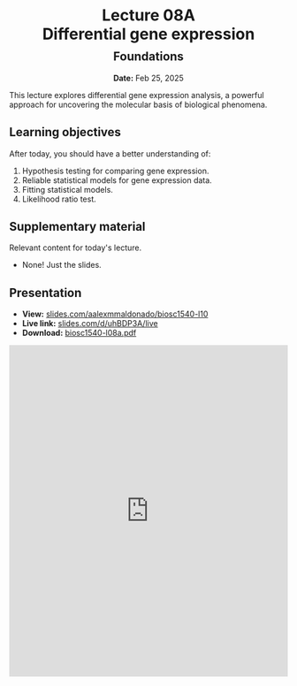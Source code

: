 <h1 style="margin-bottom: 0.4em; text-align: center;">
    <b>Lecture 08A</b><br>
    Differential gene expression
</h1>
<h2 style="margin-top: 0.0em; text-align: center;">
    Foundations
</h2>
<p style="text-align: center;">
    <b>Date:</b> Feb 25, 2025
</p>

This lecture explores differential gene expression analysis, a powerful approach for uncovering the molecular basis of biological phenomena.

## Learning objectives

After today, you should have a better understanding of:

1.  Hypothesis testing for comparing gene expression.
2.  Reliable statistical models for gene expression data.
3.  Fitting statistical models.
4.  Likelihood ratio test.

## Supplementary material

Relevant content for today's lecture.

-   None! Just the slides.

## Presentation

-   **View:** [slides.com/aalexmmaldonado/biosc1540-l10](https://slides.com/aalexmmaldonado/biosc1540-l10)
-   **Live link:** [slides.com/d/uhBDP3A/live](https://slides.com/d/uhBDP3A/live)
-   **Download:** [biosc1540-l08a.pdf](/lectures/08A/biosc1540-l08a.pdf)

<iframe src="https://slides.com/aalexmmaldonado/biosc1540-l08a/embed?byline=hidden&share=hidden" width="100%" height="600" title="BIOSC 1540: Lecture 08A" scrolling="no" frameborder="0" webkitallowfullscreen mozallowfullscreen allowfullscreen></iframe>
